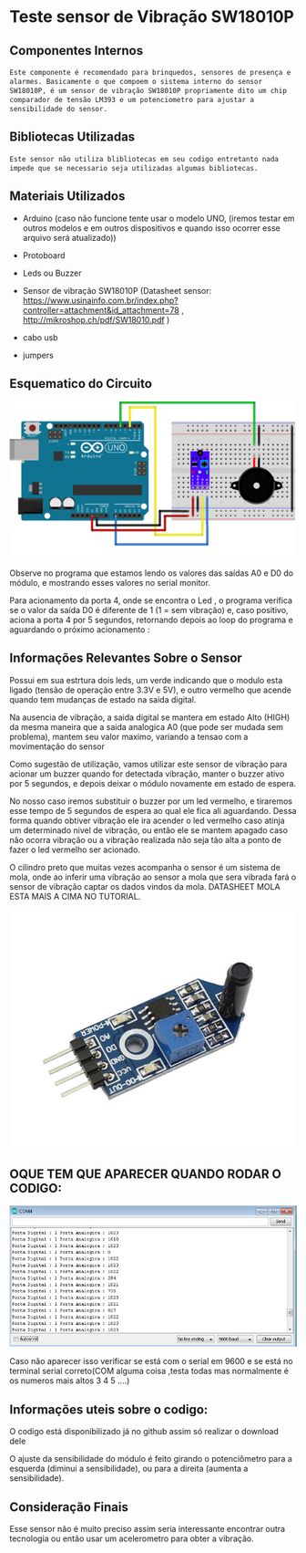 # Teste sensor de Vibração SW18010P 


## Componentes Internos
    Este componente é recomendado para brinquedos, sensores de presença e alarmes. Basicamente o que compoem o sistema interno do sensor SW18010P, é um sensor de vibração SW18010P propriamente dito um chip comparador de tensão LM393 e um potenciometro para ajustar a sensibilidade do sensor.

## Bibliotecas Utilizadas      

    Este sensor não utiliza blibliotecas em seu codigo entretanto nada impede que se necessario seja utilizadas algumas bibliotecas.

## Materiais Utilizados 

* Arduino (caso não funcione tente usar o modelo UNO, (iremos testar em outros modelos e em outros dispositivos e quando isso ocorrer esse arquivo será atualizado))

* Protoboard

* Leds ou Buzzer 

* Sensor de vibração SW18010P (Datasheet sensor: https://www.usinainfo.com.br/index.php?controller=attachment&id_attachment=78 , http://mikroshop.ch/pdf/SW18010.pdf  )

* cabo usb

* jumpers 

## Esquematico do Circuito 


![esquematico SW18010P](https://github.com/VisionSat-UTFPR/tutorial-teste-SW18010P/blob/master/img/esquematico%20SW18010.png)

Observe no programa que estamos lendo os valores das saídas A0 e D0 do módulo, e mostrando esses valores no serial monitor.

Para acionamento da porta 4, onde se encontra o Led , o programa verifica se o valor da saída D0 é diferente de 1 (1 = sem vibração) e, caso positivo, aciona a porta 4 por 5 segundos, retornando depois ao loop do programa e aguardando o próximo acionamento :


## Informações Relevantes Sobre o Sensor 


Possui em sua estrtura dois leds, um verde indicando que o modulo esta ligado (tensão de operação entre 3.3V e 5V), e outro vermelho que acende quando tem mudanças de estado na saida digital.

Na ausencia de vibração, a saida digital se mantera em estado Alto (HIGH) da mesma maneira que a saida analogica A0 (que pode ser mudada sem problema), mantem seu valor maximo, variando  a tensao com a movimentação do sensor

Como sugestão de utilização, vamos utilizar este sensor de vibração para acionar um buzzer  quando for detectada vibração, manter o buzzer ativo por 5 segundos, e depois deixar o módulo novamente em estado de espera.

No nosso caso iremos substituir o buzzer por um led vermelho, e tiraremos esse tempo de 5 segundos de espera ao qual ele fica ali aguardando. Dessa forma quando obtiver vibração ele ira acender o led vermelho caso atinja um determinado nivel de vibração, ou então ele se mantem apagado caso não ocorra vibração ou a vibração realizada não seja tão alta a ponto de fazer o led vermelho ser acionado.

O cilindro preto que muitas vezes acompanha o sensor é um sistema de mola, onde ao inferir uma vibração ao sensor a mola que sera vibrada fará o sensor de vibração captar os dados vindos da mola. DATASHEET MOLA ESTA MAIS A CIMA NO TUTORIAL.

 ![Sensor_Vibracao_SW18010P](https://github.com/VisionSat-UTFPR/tutorial-teste-SW18010P/blob/master/img/Sensor_Vibracao_SW18010P1.jpg)  

## OQUE TEM QUE APARECER QUANDO RODAR O CODIGO:

![valores do sensor](https://github.com/VisionSat-UTFPR/tutorial-teste-SW18010P/blob/master/img/VALORES_SENSOR_SW18010P.PNG)

Caso não aparecer isso verificar se está com o serial em 9600 e se está no terminal serial correto(COM alguma coisa ,testa todas mas normalmente é os numeros mais altos 3 4 5 ....)


## Informações uteis sobre o codigo:

O codigo está disponibilizado já no github assim só realizar o download dele 


O ajuste da sensibilidade do módulo é feito girando o potenciômetro para a esquerda (diminui a sensibilidade), ou para a direita (aumenta a sensibilidade).

## Consideração Finais 

Esse sensor não é muito preciso assim seria interessante encontrar outra tecnologia ou então usar um acelerometro para obter a vibração.
